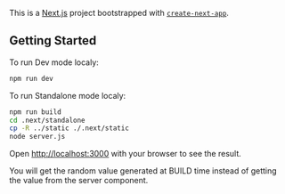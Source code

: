 This is a [Next.js](https://nextjs.org) project bootstrapped with [`create-next-app`](https://nextjs.org/docs/app/api-reference/cli/create-next-app).

## Getting Started

To run Dev mode localy:

```bash
npm run dev
```

To run Standalone mode localy:

```bash
npm run build
cd .next/standalone
cp -R ../static ./.next/static
node server.js
```

Open [http://localhost:3000](http://localhost:3000) with your browser to see the result.

You will get the random value generated at BUILD time instead of getting the value from the server component.
